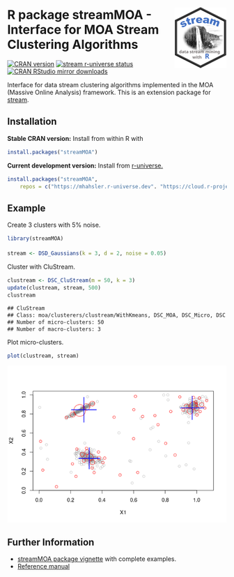 
# <img src="man/figures/logo.svg" align="right" height="139" /> R package streamMOA - Interface for MOA Stream Clustering Algorithms

[![CRAN
version](http://www.r-pkg.org/badges/version/streamMOA)](https://CRAN.R-project.org/package=streamMOA)
[![stream r-universe
status](https://mhahsler.r-universe.dev/badges/streamMOA)](https://mhahsler.r-universe.dev/streamMOA)
[![CRAN RStudio mirror
downloads](http://cranlogs.r-pkg.org/badges/streamMOA)](https://CRAN.R-project.org/package=streamMOA)

Interface for data stream clustering algorithms implemented in the MOA
(Massive Online Analysis) framework. This is an extension package for
[stream](https://github.com/mhahsler/stream).

## Installation

**Stable CRAN version:** Install from within R with

``` r
install.packages("streamMOA")
```

**Current development version:** Install from
[r-universe.](https://mhahsler.r-universe.dev/streamMOA)

``` r
install.packages("streamMOA",
    repos = c("https://mhahsler.r-universe.dev". "https://cloud.r-project.org/"))
```

## Example

Create 3 clusters with 5% noise.

``` r
library(streamMOA)

stream <- DSD_Gaussians(k = 3, d = 2, noise = 0.05)
```

Cluster with CluStream.

``` r
clustream <- DSC_CluStream(m = 50, k = 3)
update(clustream, stream, 500)
clustream
```

    ## CluStream 
    ## Class: moa/clusterers/clustream/WithKmeans, DSC_MOA, DSC_Micro, DSC 
    ## Number of micro-clusters: 50 
    ## Number of macro-clusters: 3

Plot micro-clusters.

``` r
plot(clustream, stream)
```

![](inst/README_files/plot-1.png)<!-- -->

## Further Information

- [streamMOA package
  vignette](https://CRAN.R-project.org/package=streamMOA/vignettes/streamMOA.pdf)
  with complete examples.
- [Reference
  manual](https://CRAN.R-project.org/package=streamMOA/streamMOA.pdf)
